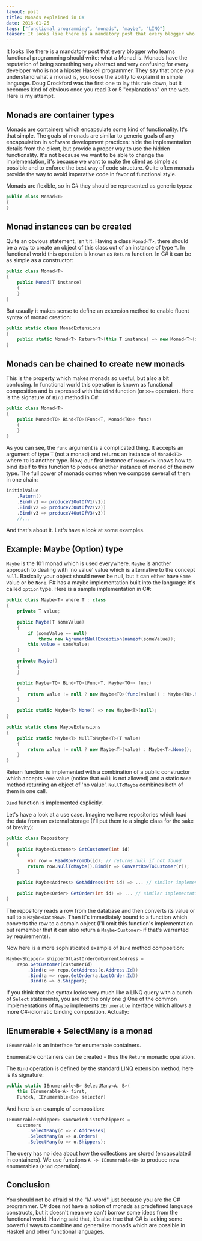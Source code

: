 ```yaml
---
layout: post
title: Monads explained in C#
date: 2016-01-25
tags: ["functional programming", "monads", "maybe", "LINQ"]
teaser: It looks like there is a mandatory post that every blogger who learns functional programming should write: what a Monad is. Monads have the reputation of being something very abstract and very confusing for every developer who is not a hipster Haskell programmer. They say that once you understand what a monad is, you loose the ability to explain it in simple language. Doug Crockford was the first one to lay this rule down, but it becomes kind of obvious once you read 3 or 5 "explanations" on the web. Here is my attempt.
---
```


It looks like there is a mandatory post that every blogger who learns functional programming should write:
what a Monad is. Monads have the reputation of being something very abstract and very confusing for every
developer who is not a hipster Haskell programmer. They say that once you understand what a monad is, you 
loose the ability to explain it in simple language. Doug Crockford was the first one to lay this rule down, but
it becomes kind of obvious once you read 3 or 5 "explanations" on the web. Here is my attempt.

Monads are container types
--------------------------

Monads are containers which encapsulate some kind of functionality. It's that simple. The goals of monads
are similar to generic goals of any encapsulation in software development practices: hide the implementation
details from the client, but provide a proper way to use the hidden functionality. It's not because we 
want to be able to change the implementation, it's because we want to make the client as simple as possible
and to enforce the best way of code structure. Quite often monads provide the way to avoid imperative code
in favor of functional style.

Monads are flexible, so in C# they should be represented as generic types:

``` cs
public class Monad<T>
{
}
```

Monad instances can be created
------------------------------

Quite an obvious statement, isn't it. Having a class `Monad<T>`, there should be a way to create an object
of this class out of an instance of type `T`. In functional world this operation is known as `Return` 
function. In C# it can be as simple as a constructor:

``` cs
public class Monad<T>
{
    public Monad(T instance)
    {
    }
}
```

But usually it makes sense to define an extension method to enable fluent syntax of monad creation:

``` cs
public static class MonadExtensions
{
    public static Monad<T> Return<T>(this T instance) => new Monad<T>(instance);
}
```

Monads can be chained to create new monads
------------------------------------------

This is the property which makes monads so useful, but also a bit confusing. In functional world this
operation is known as functional composition and is expressed with the `Bind` function (or `>>=` operator).
Here is the signature of `Bind` method in C#:

``` cs
public class Monad<T>
{
    public Monad<TO> Bind<TO>(Func<T, Monad<TO>> func)
    {
    }
}
```

As you can see, the `func` argument is a complicated thing. It accepts an argument of type `T` (not
a monad) and returns an instance of `Monad<TO>` where `TO` is another type. Now, our first instance
of `Monad<T>` knows how to bind itself to this function to produce another instance of monad of the
new type. The full power of monads comes when we compose several of them in one chain:

``` cs
initialValue
    .Return()
    .Bind(v1 => produceV2OutOfV1(v1))
    .Bind(v2 => produceV3OutOfV2(v2))
    .Bind(v3 => produceV4OutOfV3(v3))
    //...
```

And that's about it. Let's have a look at some examples.

Example: Maybe (Option) type
----------------------------
`Maybe` is the 101 monad which is used everywhere. `Maybe` is another approach to dealing
with 'no value' value which is alternative to the concept `null`. Basically your object should
never be null, but it can either have `Some` value or be `None`. F# has a maybe implementation
built into the language: it's called `option` type. Here is a sample implementation in C#:

``` cs
public class Maybe<T> where T : class
{
    private T value;

    public Maybe(T someValue)
    {
        if (someValue == null)
            throw new AgrumentNullException(nameof(someValue));
        this.value = someValue;
    }

    private Maybe()
    {
    }

    public Maybe<TO> Bind<TO>(Func<T, Maybe<TO>> func)
    {
        return value != null ? new Maybe<TO>(func(value)) : Maybe<TO>.None();
    }

    public static Maybe<T> None() => new Maybe<T>(null);
}
```

``` cs
public static class MaybeExtensions
{
    public static Maybe<T> NullToMaybe<T>(T value)
    {
        return value != null ? new Maybe<T>(value) : Maybe<T>.None();
    }
}
```

Return function is implemented with a combination of a public constructor which accepts `Some` value
(notice that `null` is not allowed) and a static `None` method returning an object of 'no value'.
`NullToMaybe` combines both of them in one call. 

`Bind` function is implemented explicitly. 

Let's have a look at a use case. Imagine we have repositories which load the data from an external
storage (I'll put them to a single class for the sake of brevity):

``` cs
public class Repository
{
    public Maybe<Customer> GetCustomer(int id)
    {
        var row = ReadRowFromDb(id); // returns null if not found
        return row.NullToMaybe().Bind(r => ConvertRowToCustomer(r));
    }

    public Maybe<Address> GetAddress(int id) => ... // similar implementation

    public Maybe<Order> GetOrder(int id) => ... // similar implementation
}
```

The repository reads a row from the database and then converts its value or null to a `Maybe<DataRow>`.
Then it's immediately bound to a function which converts the row to a domain object (I'll omit this
function's implementation but remember that it can also return a `Maybe<Customer>` if that's warranted
by requirements).

Now here is a more sophisticated example of `Bind` method composition:

``` cs
Maybe<Shipper> shipperOfLastOrderOnCurrentAddress =
    repo.GetCustomer(customerId)
        .Bind(c => repo.GetAddress(c.Address.Id))
        .Bind(a => repo.GetOrder(a.LastOrder.Id))
        .Bind(o => o.Shipper);
```

If you think that the syntax looks very much like a LINQ query with a bunch of `Select` statements, you are
not the only one ;) One of the common implementations of `Maybe` implements `IEnumerable` interface
which allows a more C#-idiomatic binding composition. Actually:

IEnumerable + SelectMany is a monad 
-----------------------------------

`IEnumerable` is an interface for enumerable containers.

Enumerable containers can be created - thus the `Return` monadic operation.

The `Bind` operation is defined by the standard LINQ extension method, here is
its signature:

``` cs
public static IEnumerable<B> SelectMany<A, B>(
    this IEnumerable<A> first, 
    Func<A, IEnumerable<B>> selector)
```

And here is an example of composition:

``` cs
IEnumerable<Shipper> someWeirdListOfShippers =
    customers
        .SelectMany(c => c.Addresses)
        .SelectMany(a => a.Orders)
        .SelectMany(o => o.Shippers);
```

The query has no idea about how the collections are stored (encapsulated in
containers). We use functions `A -> IEnumerable<B>` to produce new enumerables
(`Bind` operation).

Conclusion
----------

You should not be afraid of the "M-word" just because you are the C# programmer. C# does not have
a notion of monads as predefined language constructs, but it doesn't mean we can't borrow some
ideas from the functional world. Having said that, it's also true that C# is lacking some powerful
ways to combine and generalize monads which are possible in Haskell and other functional languages.